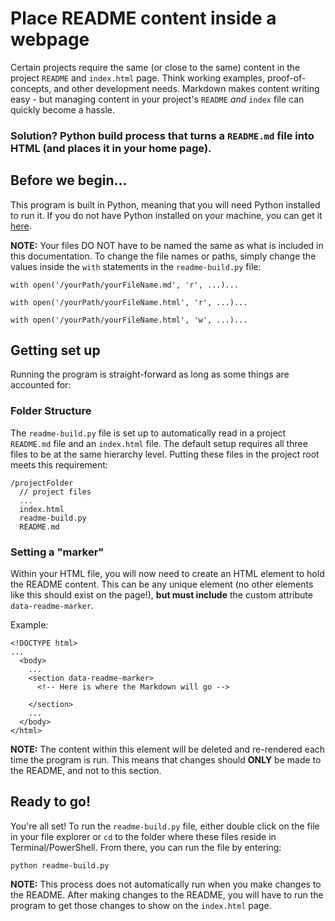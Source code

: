 # Place README content inside a webpage

Certain projects require the same (or close to the same) content in the project `README` and `index.html` page. Think working examples, proof-of-concepts, and other development needs. Markdown makes content writing easy - but managing content in your project's `README` *and* `index` file can quickly become a hassle.

### Solution? Python build process that turns a `README.md` file into HTML (and places it in your home page).

## Before we begin...

This program is built in Python, meaning that you will need Python installed to run it. If you do not have Python installed on your machine, you can get it [here](https://www.python.org/downloads/).

**NOTE:** Your files DO NOT have to be named the same as what is included in this documentation. To change the file names or paths, simply change the values inside the `with` statements in the `readme-build.py` file:

```
with open('/yourPath/yourFileName.md', 'r', ...)...

with open('/yourPath/yourFileName.html', 'r', ...)...

with open('/yourPath/yourFileName.html', 'w', ...)...

```

## Getting set up

Running the program is straight-forward as long as some things are accounted for:

### Folder Structure

The `readme-build.py` file is set up to automatically read in a project `README.md` file and an `index.html` file. The default setup requires all three files to be at the same hierarchy level. Putting these files in the project root meets this requirement:

```
/projectFolder
  // project files
  ...
  index.html
  readme-build.py
  README.md
```

### Setting a "marker"

Within your HTML file, you will now need to create an HTML element to hold the README content. This can be any unique element (no other elements like this should exist on the page!), **but must include** the custom attribute `data-readme-marker`.

Example:

```
<!DOCTYPE html>
...
  <body>
    ...
    <section data-readme-marker>
      <!-- Here is where the Markdown will go -->

    </section>
    ...
  </body>
</html>
```

**NOTE:** The content within this element will be deleted and re-rendered each time the program is run. This means that changes should **ONLY** be made to the README, and not to this section.

## Ready to go!

You're all set! To run the `readme-build.py` file, either double click on the file in your file explorer or `cd` to the folder where these files reside in Terminal/PowerShell. From there, you can run the file by entering:

```
python readme-build.py
```

**NOTE:** This process does not automatically run when you make changes to the README. After making changes to the README, you will have to run the program to get those changes to show on the `index.html` page.